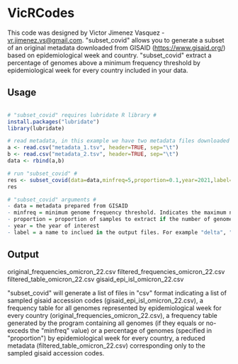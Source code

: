 # VicRCodes 

This code was designed by Victor Jimenez Vasquez - vr.jimenez.vs@gmail.com. 
"subset_covid" allows you to generate a subset of an original  metadata downloaded from GISAID (https://www.gisaid.org/) based on epidemiological week and country. "subset_covid" extract a percentage of genomes above a minimum frequency threshold by epidemiological week for every country included in your data. 

## Usage 
```r

# "subset_covid" requires lubridate R library #
install.packages("lubridate")
library(lubridate)

# read metadata, in this example we have two metadata files downloaded from GISAID #
a <- read.csv("metadata_1.tsv", header=TRUE, sep="\t")
b <- read.csv("metadata_2.tsv", header=TRUE, sep="\t")
data <- rbind(a,b)

# run "subset_covid" #
res <- subset_covid(data=data,minfreq=5,proportion=0.1,year=2021,label="omicron_22")
res

# "subset_covid" arguments #
- data = metadata prepared from GISAID
- minfreq = minimum genome frequency threshold. Indicates the maximum number of genomes sampled in a given country by epidemiological week that will not be afected by a proportional extraction. For example, if we set this value to 5, imagine Peru has only 5 genomes in the epidemogical week number 40, thus the 100% of genomes (5) will be considered in the subset, but in the alternative case that Peru has more than 5 genomes thus only a specified percentage (proportion argument) of this genomes will be randomly sampled. 
- proportion = proportion of samples to extract if the number of genomes by a given country in a given epidemiological week exceds the minimum genome frequency threshold (minfreq). For example, if Peru contains 100 genomes in the epidemiological week number 40 and if we set this value to 0.1, thus 10 genomes will be randomly sampled.  
- year = the year of interest 
- label = a name to inclued in the output files. For example "delta", "omicron_2022". 

```
## Output 
original_frequencies_omicron_22.csv
filtered_frequencies_omicron_22.csv
filtered_table_omicron_22.csv
gisaid_epi_isl_omicron_22.csv

"subset_covid" will generate a list of files in "csv" format indicating a list of sampled gisaid accession codes (gisaid_epi_isl_omicron_22.csv), a frequency table for all genomes represented by epidemiological week for every country (original_frequencies_omicron_22.csv), a frequency table  generated by the program containing all genomes (if they equals or no-exceds the "minfreq" value) or a percentage of genomes (specified in "proportion") by epidemiological week for every country,  a reduced metadata (filtered_table_omicron_22.csv) corresponding only to the sampled gisaid accession codes. 




